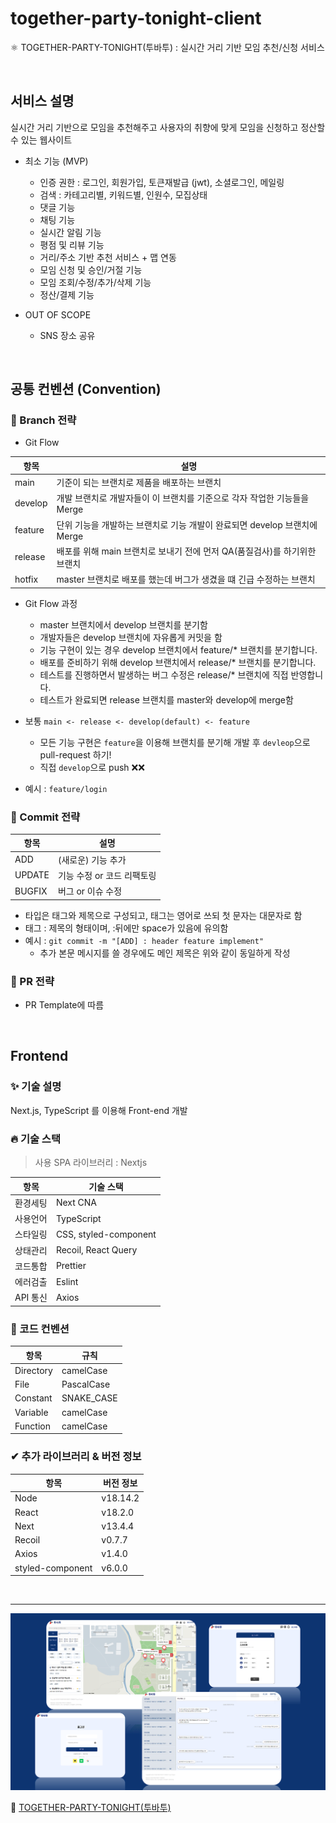 # together-party-tonight-client
⚛ TOGETHER-PARTY-TONIGHT(투바투) : 실시간 거리 기반 모임 추천/신청 서비스

<br>

## 서비스 설명

실시간 거리 기반으로 모임을 추천해주고 사용자의 취향에 맞게 모임을 신청하고 정산할 수 있는 웹사이트

- 최소 기능 (MVP)
  - 인증 권한 : 로그인, 회원가입, 토큰재발급 (jwt), 소셜로그인, 메일링
  - 검색 : 카테고리별, 키워드별, 인원수, 모집상태
  - 댓글 기능
  - 채팅 기능
  - 실시간 알림 기능
  - 평점 및 리뷰 기능
  - 거리/주소 기반 추천 서비스 + 맵 연동
  - 모임 신청 및 승인/거절 기능
  - 모임 조회/수정/추가/삭제 기능
  - 정산/결제 기능

- OUT OF SCOPE
  - SNS 장소 공유

<br>

## 공통 컨벤션 (Convention)

### 🌴 Branch 전략 
- Git Flow

|  **항목**  |                                  **설명**                                   |
| ---------- | --------------------------------------------------------------------------- |
| main       | 기준이 되는 브랜치로 제품을 배포하는 브랜치                                  |
| develop    | 개발 브랜치로 개발자들이 이 브랜치를 기준으로 각자 작업한 기능들을 Merge      |
| feature    | 단위 기능을 개발하는 브랜치로 기능 개발이 완료되면 develop 브랜치에 Merge     |
| release    | 배포를 위해 main 브랜치로 보내기 전에 먼저 QA(품질검사)를 하기위한 브랜치     |
| hotfix     | master 브랜치로 배포를 했는데 버그가 생겼을 떄 긴급 수정하는 브랜치           |

- Git Flow 과정
  - master 브랜치에서 develop 브랜치를 분기함
  - 개발자들은 develop 브랜치에 자유롭게 커밋을 함
  - 기능 구현이 있는 경우 develop 브랜치에서 feature/* 브랜치를 분기합니다.
  - 배포를 준비하기 위해 develop 브랜치에서 release/* 브랜치를 분기합니다.
  - 테스트를 진행하면서 발생하는 버그 수정은 release/* 브랜치에 직접 반영합니다.
  - 테스트가 완료되면 release 브랜치를 master와 develop에 merge함

- 보통 `main <- release <- develop(default) <- feature`
  - 모든 기능 구현은 `feature`을 이용해 브랜치를 분기해 개발 후 `devleop`으로 pull-request 하기!
  - 직접 `develop`으로 push ❌❌
- 예시 : `feature/login` 


### 🍕 Commit 전략 

|  **항목**  |             **설명**              |
| ---------- | ---------------------------------- |
| ADD        | (새로운) 기능 추가                 |
| UPDATE     | 기능 수정 or  코드 리팩토링        |
| BUGFIX     | 버그 or 이슈 수정                  |

- 타입은 태그와 제목으로 구성되고, 태그는 영어로 쓰되 첫 문자는 대문자로 함
- 태그 : 제목의 형태이며, :뒤에만 space가 있음에 유의함
- 예시 : `git commit -m "[ADD] : header feature implement"`
  - 추가 본문 메시지를 쓸 경우에도 메인 제목은 위와 같이 동일하게 작성


### 🍭 PR 전략
- PR Template에 따름

<br>

## Frontend

### ✨ 기술 설명
Next.js, TypeScript 를 이용해 Front-end 개발

### 🔥 기술 스택
> 사용 SPA 라이브러리 : Nextjs

|  **항목**  |     **기술 스택**    |
| ---------- | --------------------- |
| 환경세팅   | Next CNA              |
| 사용언어   | TypeScript            |
| 스타일링   | CSS, styled-component |
| 상태관리   | Recoil, React Query   |
| 코드통합   | Prettier              |
| 에러검출   | Eslint                |
| API 통신   | Axios                 |

### 🔅 코드 컨벤션
|  **항목**  |    **규칙**      |
| ---------- | ---------------- |
| Directory  | camelCase        |
| File       | PascalCase       |
| Constant   | SNAKE_CASE       |
| Variable   | camelCase        |
| Function   | camelCase        |


### ✔ 추가 라이브러리 & 버전 정보

|     **항목**     |  **버전 정보**    |
| ---------------- | ------------------ |
| Node             |  v18.14.2          |
| React            |  v18.2.0           |
| Next             |  v13.4.4           |
| Recoil           |  v0.7.7            |
| Axios            |  v1.4.0            |
| styled-component |  v6.0.0            |


<br>

---
![topato](./topato.png)

🔗 [TOGETHER-PARTY-TONIGHT(투바투)](https://www.topato.site/)
